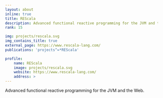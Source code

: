 ```yaml
---
layout: about
inline: true
title: REScala
description: Advanced functional reactive programming for the JVM and the Web.
rank: 15

img: projects/rescala.svg
img_contains_title: true
external_page: https://www.rescala-lang.com/
publications: 'projects^=*REScala'

profile:
    name: REScala
    image: projects/rescala.svg
    website: https://www.rescala-lang.com/
    address: >
---
```


Advanced functional reactive programming for the JVM and the Web.
